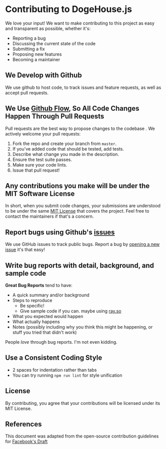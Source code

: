 
# Contributing to DogeHouse.js
We love your input! We want to make contributing to this project as easy and transparent as possible, whether it's:

- Reporting a bug
- Discussing the current state of the code
- Submitting a fix
- Proposing new features
- Becoming a maintainer

## We Develop with Github
We use github to host code, to track issues and feature requests, as well as accept pull requests.

## We Use [Github Flow](https://guides.github.com/introduction/flow/index.html), So All Code Changes Happen Through Pull Requests
Pull requests are the best way to propose changes to the codebase . We actively welcome your pull requests:

1. Fork the repo and create your branch from `master`.
2. If you've added code that should be tested, add tests.
3. Describe what change you made in the description.
4. Ensure the test suite passes.
5. Make sure your code lints.
6. Issue that pull request!

## Any contributions you make will be under the MIT Software License
In short, when you submit code changes, your submissions are understood to be under the same [MIT License](http://choosealicense.com/licenses/mit/) that covers the project. Feel free to contact the maintainers if that's a concern.

## Report bugs using Github's [issues](https://github.com/dogegarden/dogehouse.js/issues)
We use GitHub issues to track public bugs. Report a bug by [opening a new issue](https://github.com/dogegarden/dogehouse.js/issues) it's that easy!

## Write bug reports with detail, background, and sample code


**Great Bug Reports** tend to have:

- A quick summary and/or background
- Steps to reproduce
  - Be specific!
  - Give sample code if you can. maybe using [ray.so](https://ray.so/) 
- What you expected would happen
- What actually happens
- Notes (possibly including why you think this might be happening, or stuff you tried that didn't work)

People *love* through bug reports. I'm not even kidding.

## Use a Consistent Coding Style


* 2 spaces for indentation rather than tabs
* You can try running `npm run lint` for style unification

## License
By contributing, you agree that your contributions will be licensed under its MIT License.

## References
This document was adapted from the open-source contribution guidelines for [Facebook's Draft](https://github.com/facebook/draft-js/blob/a9316a723f9e918afde44dea68b5f9f39b7d9b00/CONTRIBUTING.md)
